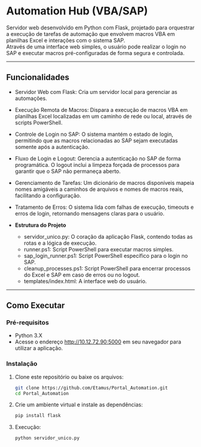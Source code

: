 #  Automation Hub (VBA/SAP)

Servidor web desenvolvido em Python com Flask, projetado para orquestrar a execução de tarefas de automação que envolvem macros VBA em planilhas Excel e interações com o sistema SAP.  
Através de uma interface web simples, o usuário pode realizar o login no SAP e executar macros pré-configuradas de forma segura e controlada.

---

## Funcionalidades

  - Servidor Web com Flask: Cria um servidor local para gerenciar as automações.
  - Execução Remota de Macros: Dispara a execução de macros VBA em planilhas Excel localizadas em um caminho de rede ou local, através de scripts PowerShell.
  - Controle de Login no SAP: O sistema mantém o estado de login, permitindo que as macros relacionadas ao SAP sejam executadas somente após a autenticação.
  - Fluxo de Login e Logout: Gerencia a autenticação no SAP de forma programática. O logout inclui a limpeza forçada de processos para garantir que o SAP não permaneça aberto.
  - Gerenciamento de Tarefas: Um dicionário de macros disponíveis mapeia nomes amigáveis a caminhos de arquivos e nomes de macros reais, facilitando a configuração.
  - Tratamento de Erros: O sistema lida com falhas de execução, timeouts e erros de login, retornando mensagens claras para o usuário.

- **Estrutura do Projeto**
  - servidor_unico.py: O coração da aplicação Flask, contendo todas as rotas e a lógica de execução.
  - runner.ps1: Script PowerShell para executar macros simples.
  - sap_login_runner.ps1: Script PowerShell específico para o login no SAP.
  - cleanup_processes.ps1: Script PowerShell para encerrar processos do Excel e SAP em caso de erros ou no logout.
  - templates/index.html: A interface web do usuário.

---

## Como Executar

### Pré-requisitos
- Python 3.X
- Acesse o endereço http://10.12.72.90:5000 em seu navegador para utilizar a aplicação.

### Instalação
1. Clone este repositório ou baixe os arquivos:
   ```bash
   git clone https://github.com/Etamus/Portal_Automation.git
   cd Portal_Automation
   ```

3.  Crie um ambiente virtual e instale as dependências:
    ```bash
    pip install flask
    ```

4.  Execução:
    ```bash
    python servidor_unico.py
    ```





